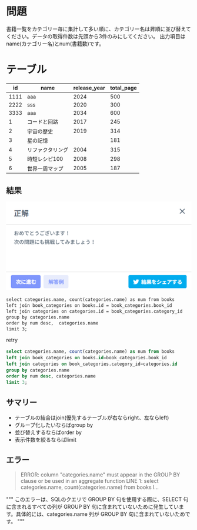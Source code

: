 # 問題

書籍一覧をカテゴリー毎に集計して多い順に、カテゴリー名は昇順に並び替えてください。データの取得件数は先頭から3件のみにしてください。
出力項目はname(カテゴリー名)とnum(書籍数)です。

# テーブル


| id   | name             | release_year | total_page |
| ---- | ---------------- | ------------ | ---------- |
| 1111 | aaa              | 2024         | 500        |
| 2222 | sss              | 2020         | 300        |
| 3333 | aaa              | 2034         | 600        |
| 1    | コードと回路     | 2017         | 245        |
| 2    | 宇宙の歴史       | 2019         | 314        |
| 3    | 星の記憶         |              | 181        |
| 4    | リファクタリング | 2004         | 315        |
| 5    | 時短レシピ100    | 2008         | 298        |
| 6    | 世界一周マップ   | 2005         | 187        |


## 結果


![1731932642768](image/problem/1731932642768.png)


```
select categories.name, count(categories.name) as num from books 
left join book_categories on books.id = book_categories.book_id 
left join categories on categories.id = book_categories.category_id 
group by categories.name 
order by num desc,  categories.name 
limit 3;
```

retry
```sql
select categories.name, count(categories.name) as num from books 
left join book_categories on books.id=book_categories.book_id 
left join categories on book_categories.category_id=categories.id 
group by categories.name 
order by num desc, categories.name 
limit 3;
```

## サマリー

* テーブルの結合はjoin(優先するテーブルが右ならright、左ならleft)
* グループ化したいならばgroup by
* 並び替えするならばorder by
* 表示件数を絞るならばlimit


## エラー
>ERROR:  column "categories.name" must appear in the GROUP BY clause or be used in an aggregate function
>LINE 1: select categories.name, count(categories.name) from books  l...

"""
このエラーは、SQLのクエリで GROUP BY 句を使用する際に、SELECT 句に含まれるすべての列が GROUP BY 句に含まれていないために発生しています。具体的には、categories.name 列が GROUP BY 句に含まれていないためです。
"""